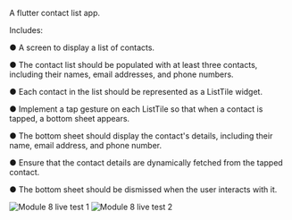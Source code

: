 A flutter contact list app.

Includes:

●     A screen to display a list of contacts.

●     The contact list should be populated with at least three contacts, including their names, email addresses, and phone numbers.

●     Each contact in the list should be represented as a ListTile widget.

●     Implement a tap gesture on each ListTile so that when a contact is tapped, a bottom sheet appears.

●     The bottom sheet should display the contact's details, including their name, email address, and phone number.

●     Ensure that the contact details are dynamically fetched from the tapped contact.

●     The bottom sheet should be dismissed when the user interacts with it.

![Module 8 live test 1](https://github.com/IftikharSikder/Module-8-live-test/assets/101981180/b2e334e9-6d1c-456c-a6e1-6bf91d5efe06)
![Module 8 live test 2](https://github.com/IftikharSikder/Module-8-live-test/assets/101981180/a2088109-b614-4318-965b-53c4e3019ab8)
